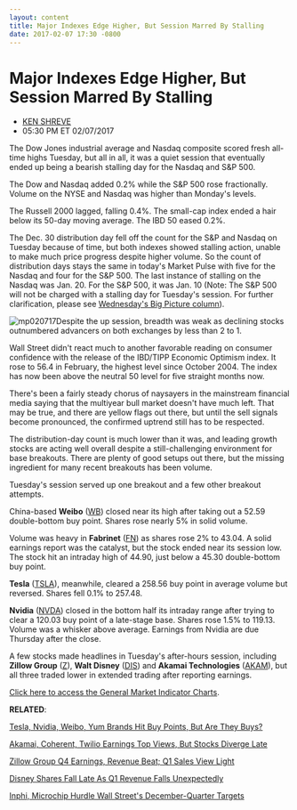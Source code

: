 ```yaml
---
layout: content
title: Major Indexes Edge Higher, But Session Marred By Stalling
date: 2017-02-07 17:30 -0800
---
```



Major Indexes Edge Higher, But Session Marred By Stalling
==========================================================




* [KEN SHREVE](https://www.investors.com/author/shrevek/ "Posts by KEN SHREVE")
* 05:30 PM ET 02/07/2017







The Dow Jones industrial average and Nasdaq composite scored fresh all-time highs Tuesday, but all in all, it was a quiet session that eventually ended up being a bearish stalling day for the Nasdaq and S&P 500.


The Dow and Nasdaq added 0.2% while the S&P 500 rose fractionally. Volume on the NYSE and Nasdaq was higher than Monday's levels.


The Russell 2000 lagged, falling 0.4%. The small-cap index ended a hair below its 50-day moving average. The IBD 50 eased 0.2%.


The Dec. 30 distribution day fell off the count for the S&P and Nasdaq on Tuesday because of time, but both indexes showed stalling action, unable to make much price progress despite higher volume. So the count of distribution days stays the same in today's Market Pulse with five for the Nasdaq and four for the S&P 500. The last instance of stalling on the Nasdaq was Jan. 20. For the S&P 500, it was Jan. 10 (Note: The S&P 500 will not be charged with a stalling day for Tuesday's session. For further clarification, please see [Wednesday's Big Picture column](https://www.investors.com/market-trend/the-big-picture/stocks-edge-up-is-too-much-bullishness-bad-for-the-market/)).


![mp020717](https://www.investors.com/wp-content/uploads/2017/02/MP020717.png)Despite the up session, breadth was weak as declining stocks outnumbered advancers on both exchanges by less than 2 to 1.


Wall Street didn't react much to another favorable reading on consumer confidence with the release of the IBD/TIPP Economic Optimism index. It rose to 56.4 in February, the highest level since October 2004. The index has now been above the neutral 50 level for five straight months now.


There's been a fairly steady chorus of naysayers in the mainstream financial media saying that the multiyear bull market doesn't have much left. That may be true, and there are yellow flags out there, but until the sell signals become pronounced, the confirmed uptrend still has to be respected.


The distribution-day count is much lower than it was, and leading growth stocks are acting well overall despite a still-challenging environment for base breakouts. There are plenty of good setups out there, but the missing ingredient for many recent breakouts has been volume.


Tuesday's session served up one breakout and a few other breakout attempts.


China-based **Weibo** ([WB](https://research.investors.com/quote.aspx?symbol=WB)) closed near its high after taking out a 52.59 double-bottom buy point. Shares rose nearly 5% in solid volume.


Volume was heavy in **Fabrinet** ([FN](https://research.investors.com/quote.aspx?symbol=FN)) as shares rose 2% to 43.04. A solid earnings report was the catalyst, but the stock ended near its session low. The stock hit an intraday high of 44.90, just below a 45.30 double-bottom buy point.


 **Tesla** ([TSLA](https://research.investors.com/quote.aspx?symbol=TSLA)), meanwhile, cleared a 258.56 buy point in average volume but reversed. Shares fell 0.1% to 257.48.


**Nvidia** ([NVDA](https://research.investors.com/quote.aspx?symbol=NVDA)) closed in the bottom half its intraday range after trying to clear a 120.03 buy point of a late-stage base. Shares rose 1.5% to 119.13. Volume was a whisker above average. Earnings from Nvidia are due Thursday after the close.


A few stocks made headlines in Tuesday's after-hours session, including **Zillow Group** ([Z](https://research.investors.com/quote.aspx?symbol=Z)), **Walt Disney** ([DIS](https://research.investors.com/quote.aspx?symbol=DIS)) and **Akamai Technologies** ([AKAM](https://research.investors.com/quote.aspx?symbol=AKAM)), but all three traded lower in extended trading after reporting earnings.


[Click here to access the General Market Indicator Charts](https://www.investors.com/wp-content/uploads/2017/02/IBD0702152502GMI.pdf).


**RELATED**:


[Tesla, Nvidia, Weibo, Yum Brands Hit Buy Points, But Are They Buys?](https://www.investors.com/news/technology/tesla-nvidia-weibo-yum-brands-hit-buy-points-but-are-they-buys/)


[Akamai, Coherent, Twilio Earnings Top Views, But Stocks Diverge Late](https://www.investors.com/news/technology/akamai-coherent-twilio-earnings-top-views-but-stocks-diverge-late/)


[Zillow Group Q4 Earnings, Revenue Beat; Q1 Sales View Light](https://www.investors.com/news/technology/zillow-group-q4-earnings-what-to-expect-amid-interest-rate-hikes/)


[Disney Shares Fall Late As Q1 Revenue Falls Unexpectedly](https://www.investors.com/news/disney-reports-after-the-close-tuesday-heres-what-to-look-for/)


[Inphi, Microchip Hurdle Wall Street's December-Quarter Targets](https://www.investors.com/news/technology/inphi-microchip-hurdle-wall-streets-december-quarter-targets/)




